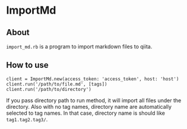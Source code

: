 # ImportMd

## About

`import_md.rb` is a program to import markdown files to qiita.

## How to use

```
client = ImportMd.new(access_token: 'access_token', host: 'host')
client.run('/path/to/file.md', [tags])
client.run('/path/to/directory')
```

If you pass directory path to run method, it will import all files under the directory. Also with no tag names, directory name are automatically selected to tag names. In that case, directory name is should like `tag1.tag2.tag3/`.
